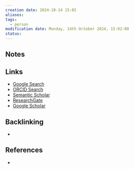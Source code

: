 ```yaml
---
creation date: 2024-10-14 15:02
aliases: 
tags:
  - person
modification date: Monday, 14th October 2024, 15:02:00
status:
---
```


## Notes

## Links

- [Google Search](https://www.google.com/search?q=Makoto+Miyakoshi)
- [ORCID Search](https://orcid.org/orcid-search/search?searchQuery=Makoto%20Miyakoshi)
- [Semantic Scholar](https://www.semanticscholar.org/search?q=Makoto%20Miyakoshi&sort=relevance)
- [ResearchGate](https://www.researchgate.net/search?q=Makoto%20Miyakoshi)
- [Google Scholar](https://scholar.google.com/scholar?q=Makoto+Miyakoshi)

## Backlinking

+

## References

+

